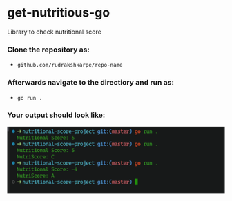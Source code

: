 # get-nutritious-go
Library to check nutritional score


### Clone the repository as:
- ```github.com/rudrakshkarpe/repo-name```

### Afterwards navigate to the directiory and run as: 
- ``` go run . ```

### Your output should look like: 
![Output Image](src/output.png)